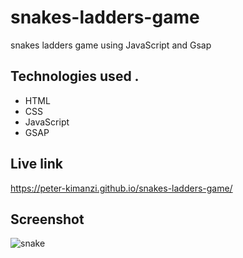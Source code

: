 # snakes-ladders-game

snakes ladders game using JavaScript and Gsap


## Technologies used .

* HTML
* CSS
* JavaScript
* GSAP

## Live link
https://peter-kimanzi.github.io/snakes-ladders-game/


## Screenshot

![snake](https://user-images.githubusercontent.com/71552773/203475338-0fb190cc-34e6-4017-bfbc-47c31ea5382a.PNG)
